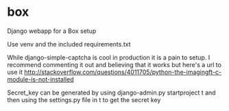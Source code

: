 box
===
Django webapp for a Box setup

Use venv and the included requirements.txt

While django-simple-captcha is cool in production it is a pain to setup. I recommend commenting it out and believing that it works but here's a url to use it http://stackoverflow.com/questions/4011705/python-the-imagingft-c-module-is-not-installed

Secret_key can be generated by using django-admin.py startproject t and then using the settings.py file in t to get the secret key
